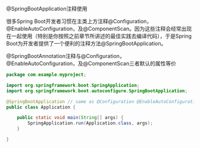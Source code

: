 @SpringBootApplication注释使用

很多Spring Boot开发者习惯在主类上方注释@Configuration，@EnableAutoConfiguration，及@ComponentScan。因为这些注释会经常出现在一起使用（特别是你按照之前章节所讲述的最佳实践去编译代码），于是Spring Boot为开发者提供了一个便利的注释方法@SpringBootApplication。 

@SpringBootAnnotation注释与@Configuration，@EnableAutoConfiguration，及@ComponentScan三者默认的属性等价

```java
package com.example.myproject;

import org.springframework.boot.SpringApplication;
import org.springframework.boot.autoconfigure.SpringBootApplication;

@SpringBootApplication // same as @Configuration @EnableAutoConfiguration @ComponentScan
public class Application {

    public static void main(String[] args) {
        SpringApplication.run(Application.class, args);
    }

}
```
